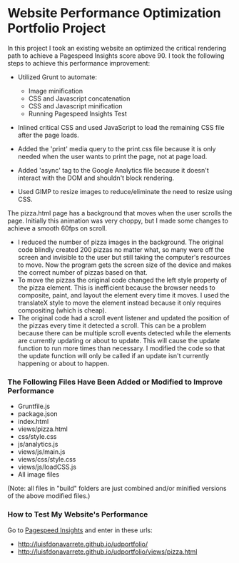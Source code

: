 # Website Performance Optimization Portfolio Project

In this project I took an existing website an optimized the critical rendering path to achieve a Pagespeed Insights score above 90.  I took the following steps to achieve this performance improvement:

* Utilized Grunt to automate:
  * Image minification
  * CSS and Javascript concatenation
  * CSS and Javascript minification
  * Running Pagespeed Insights Test

* Inlined critical CSS and used JavaScript to load the remaining CSS file after the page loads.
* Added the 'print' media query to the print.css file because it is only needed when the user wants to print the page, not at page load.
* Added 'async' tag to the Google Analytics file because it doesn't interact with the DOM and shouldn't block rendering.
* Used GIMP to resize images to reduce/eliminate the need to resize using CSS.

The pizza.html page has a background that moves when the user scrolls the page.  Initially this animation was very choppy, but I made some changes to achieve a smooth 60fps on scroll.

* I reduced the number of pizza images in the background.  The original code blindly created 200 pizzas no matter what, so many were off the screen and invisible to the user but still taking the computer's resources to move.  Now the program gets the screen size of the device and makes the correct number of pizzas based on that.
* To move the pizzas the original code changed the left style property of the pizza element.  This is inefficient because the browser needs to composite, paint, and layout the element every time it moves.  I used the translateX style to move the element instead because it only requires compositing (which is cheap).
* The original code had a scroll event listener and updated the position of the pizzas every time it detected a scroll.  This can be a problem because there can be multiple scroll events detected while the elements are currently updating or about to update.  This will cause the update function to run more times than necessary.  I modified the code so that the update function will only be called if an update isn't currently happening or about to happen.
  
### The Following Files Have Been Added or Modified to Improve Performance
* Gruntfile.js
* package.json
* index.html
* views/pizza.html
* css/style.css
* js/analytics.js
* views/js/main.js
* views/css/style.css
* views/js/loadCSS.js
* All image files

(Note: all files in "build" folders are just combined and/or minified versions of the above modified files.)

### How to Test My Website's Performance

Go to [Pagespeed Insights](https://developers.google.com/speed/pagespeed/insights/) and enter in these urls:

* http://luisfdonavarrete.github.io/udportfolio/
* http://luisfdonavarrete.github.io/udportfolio/views/pizza.html